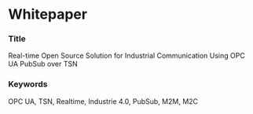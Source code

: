 # Whitepaper

### Title

Real-time Open Source Solution for Industrial Communication Using OPC UA PubSub over TSN

### Keywords

OPC UA, TSN, Realtime, Industrie 4.0, PubSub, M2M, M2C
